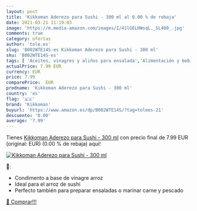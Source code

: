 ```yaml
---
layout: post
title: 'Kikkoman Aderezo para Sushi - 300 ml al 0.00 % de rebaja'
date: 2021-03-21 11:19:03
image: 'https://m.media-amazon.com/images/I/41lGELHWsqL._SL400_.jpg'
comments: true
category: ofertas
author: 'tole.es'
slug: 'B002WTE14S-es Kikkoman Aderezo para Sushi - 300 ml'
sku: 'B002WTE14S-es'
tags: [ 'Aceites, vinagres y aliños para ensalada','Alimentación y bebidas','kikkoman', ]
actualPrice: 7.99 EUR
currency: EUR
price: 7.99
comparePrice:  EUR
prodname: 'Kikkoman Aderezo para Sushi - 300 ml'
country: 'es'
flag: '🇪🇸'
brand: 'Kikkoman'
buyurl: 'https://www.amazon.es/dp/B002WTE14S/?tag=tolees-21'
descuento: '0.00'
average: '7.99'
---
```


Tienes [Kikkoman Aderezo para Sushi - 300 ml](https://www.amazon.es/dp/B002WTE14S/?tag=tolees-21) con precio final de  7.99 EUR (original:  EUR) (0.00 %  de rebaja) aqui!

[![Kikkoman Aderezo para Sushi - 300 ml](https://m.media-amazon.com/images/I/41lGELHWsqL._SL400_.jpg)](https://www.amazon.es/dp/B002WTE14S/?tag=tolees-21)

🔎:

- Condimento a base de vinagre arroz
- Ideal para el arroz de sushi
- Perfecto también para preparar ensaladas o marinar carne y pescado

[🛒 Comprar!!!](https://www.amazon.es/dp/B002WTE14S/?tag=tolees-21)
